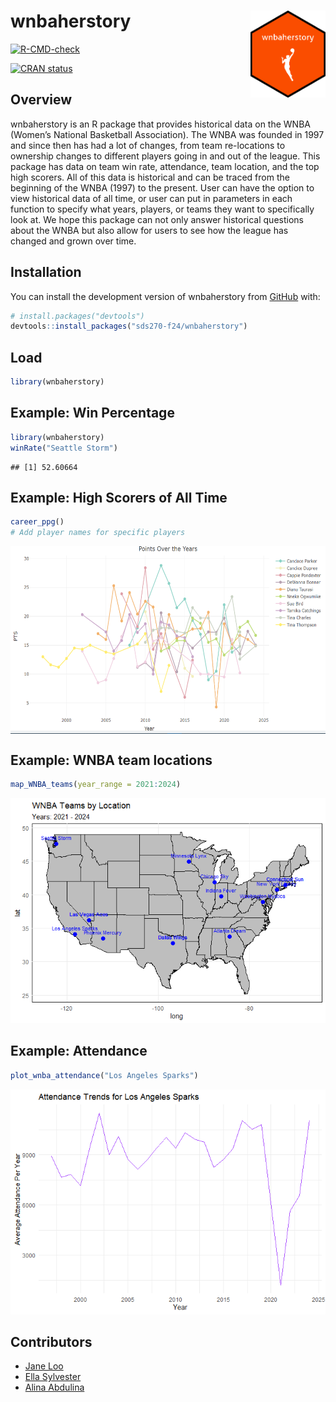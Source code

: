 
<!-- README.md is generated from README.Rmd. Please edit that file -->

# wnbaherstory <img src="data-raw/wnbaherstory.png" align="right" height="139"/>

<!-- badges: start -->

[![R-CMD-check](https://github.com/sds270-f24/wnbaherstory/actions/workflows/R-CMD-check.yaml/badge.svg)](https://github.com/sds270-f24/wnbaherstory/actions/workflows/R-CMD-check.yaml)

[![CRAN
status](https://www.r-pkg.org/badges/version/wnbaherstory)](https://CRAN.R-project.org/package=wnbaherstory)

<!-- badges: end -->

## Overview

wnbaherstory is an R package that provides historical data on the WNBA
(Women’s National Basketball Association). The WNBA was founded in 1997
and since then has had a lot of changes, from team re-locations to
ownership changes to different players going in and out of the league.
This package has data on team win rate, attendance, team location, and
the top high scorers. All of this data is historical and can be traced
from the beginning of the WNBA (1997) to the present. User can have the
option to view historical data of all time, or user can put in
parameters in each function to specify what years, players, or teams
they want to specifically look at. We hope this package can not only
answer historical questions about the WNBA but also allow for users to
see how the league has changed and grown over time.

## Installation

You can install the development version of wnbaherstory from
[GitHub](https://github.com/) with:

``` r
# install.packages("devtools")
devtools::install_packages("sds270-f24/wnbaherstory")
```

## Load

``` r
library(wnbaherstory)
```

## Example: Win Percentage

``` r
library(wnbaherstory)
winRate("Seattle Storm")
```

    ## [1] 52.60664

## Example: High Scorers of All Time

``` r
career_ppg()
# Add player names for specific players
```

<img src="man/screenshot.png" align="center" height="300"/>

## Example: WNBA team locations

``` r
map_WNBA_teams(year_range = 2021:2024)
```

![](README_files/figure-gfm/unnamed-chunk-3-1.png)<!-- -->

## Example: Attendance

``` r
plot_wnba_attendance("Los Angeles Sparks")
```

![](README_files/figure-gfm/unnamed-chunk-4-1.png)<!-- -->

## Contributors

- [Jane Loo](https://github.com/janeloo10)
- [Ella Sylvester](https://github.com/esylvester04)
- [Alina Abdulina](https://github.com/AlinaAbdulina)

